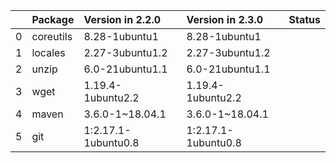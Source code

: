 <!-- markdown-link-check-disable -->

|    | Package   | Version in 2.2.0    | Version in 2.3.0    | Status   |
|---:|:----------|:--------------------|:--------------------|:---------|
|  0 | coreutils | 8.28-1ubuntu1       | 8.28-1ubuntu1       |          |
|  1 | locales   | 2.27-3ubuntu1.2     | 2.27-3ubuntu1.2     |          |
|  2 | unzip     | 6.0-21ubuntu1.1     | 6.0-21ubuntu1.1     |          |
|  3 | wget      | 1.19.4-1ubuntu2.2   | 1.19.4-1ubuntu2.2   |          |
|  4 | maven     | 3.6.0-1~18.04.1     | 3.6.0-1~18.04.1     |          |
|  5 | git       | 1:2.17.1-1ubuntu0.8 | 1:2.17.1-1ubuntu0.8 |          |